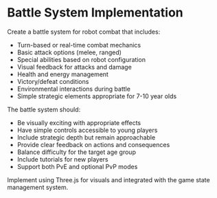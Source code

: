 # Battle System Implementation

Create a battle system for robot combat that includes:
- Turn-based or real-time combat mechanics
- Basic attack options (melee, ranged)
- Special abilities based on robot configuration
- Visual feedback for attacks and damage
- Health and energy management
- Victory/defeat conditions
- Environmental interactions during battle
- Simple strategic elements appropriate for 7-10 year olds

The battle system should:
- Be visually exciting with appropriate effects
- Have simple controls accessible to young players
- Include strategic depth but remain approachable
- Provide clear feedback on actions and consequences
- Balance difficulty for the target age group
- Include tutorials for new players
- Support both PvE and optional PvP modes

Implement using Three.js for visuals and integrated with the game state management system.